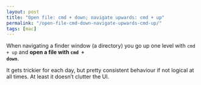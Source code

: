 ```yaml
---
layout: post
title: "Open file: cmd + down; navigate upwards: cmd + up"
permalink: "/open-file-cmd-down-navigate-upwards-cmd-up/"
tags: [mac]
---
```


When navigating a finder window (a directory) you go up one level with <code>cmd + up</code> and <strong>open a file with <code>cmd + down</code></strong>.

It gets trickier for each day, but pretty consistent behaviour if not logical at all times. At least it doesn’t clutter the UI.
